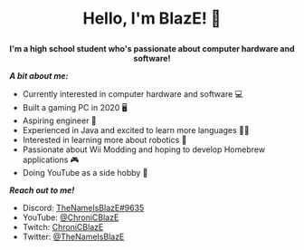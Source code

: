  # <p align="center"> Hello, I'm BlazE! 👋

 __<p align="center"> I'm a high school student who's passionate about computer hardware and software!__

  
  ___A bit about me:___
  
  - Currently interested in computer hardware and software 💻
  - Built a gaming PC in 2020 🖥
  - Aspiring engineer 🧲
  - Experienced in Java and excited to learn more languages 👨‍💻
  - Interested in learning more about robotics 🤖
  - Passionate about Wii Modding and hoping to develop Homebrew applications 🎮
  - Doing YouTube as a side hobby 🎥

___Reach out to me!___
- Discord: [TheNameIsBlazE#9635](https://discordapp.com/users/430425935444180992)
- YouTube: [@ChroniCBlazE](https://www.youtube.com/@ChroniCBlazE)
- Twitch: [ChroniCBlazE](https://www.twitch.tv/chronicblaze)
- Twitter: [@TheNameIsBlazE](https://twitter.com/TheNameIsBlazE)